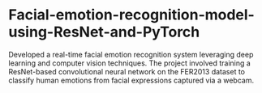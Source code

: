 # Facial-emotion-recognition-model-using-ResNet-and-PyTorch
Developed a real-time facial emotion recognition system leveraging deep learning and computer vision techniques. The project involved training a ResNet-based convolutional neural network on the FER2013 dataset to classify human emotions from facial expressions captured via a webcam. 
